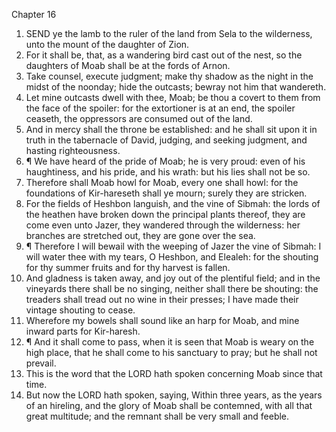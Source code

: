 

Chapter 16

1. SEND ye the lamb to the ruler of the land from Sela to the wilderness, unto the mount of the daughter of Zion.
2. For it shall be, that, as a wandering bird cast out of the nest, so the daughters of Moab shall be at the fords of Arnon.
3. Take counsel, execute judgment; make thy shadow as the night in the midst of the noonday; hide the outcasts; bewray not him that wandereth.
4. Let mine outcasts dwell with thee, Moab; be thou a covert to them from the face of the spoiler: for the extortioner is at an end, the spoiler ceaseth, the oppressors are consumed out of the land.
5. And in mercy shall the throne be established: and he shall sit upon it in truth in the tabernacle of David, judging, and seeking judgment, and hasting righteousness.
6. ¶ We have heard of the pride of Moab; he is very proud: even of his haughtiness, and his pride, and his wrath: but his lies shall not be so.
7. Therefore shall Moab howl for Moab, every one shall howl: for the foundations of Kir-hareseth shall ye mourn; surely they are stricken.
8. For the fields of Heshbon languish, and the vine of Sibmah: the lords of the heathen have broken down the principal plants thereof, they are come even unto Jazer, they wandered through the wilderness: her branches are stretched out, they are gone over the sea.
9. ¶ Therefore I will bewail with the weeping of Jazer the vine of Sibmah: I will water thee with my tears, O Heshbon, and Elealeh: for the shouting for thy summer fruits and for thy harvest is fallen.
10. And gladness is taken away, and joy out of the plentiful field; and in the vineyards there shall be no singing, neither shall there be shouting: the treaders shall tread out no wine in their presses; I have made their vintage shouting to cease.
11. Wherefore my bowels shall sound like an harp for Moab, and mine inward parts for Kir-haresh.
12. ¶ And it shall come to pass, when it is seen that Moab is weary on the high place, that he shall come to his sanctuary to pray; but he shall not prevail.
13. This is the word that the LORD hath spoken concerning Moab since that time.
14. But now the LORD hath spoken, saying, Within three years, as the years of an hireling, and the glory of Moab shall be contemned, with all that great multitude; and the remnant shall be very small and feeble.
